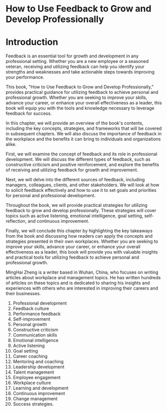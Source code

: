 # How to Use Feedback to Grow and Develop Professionally

# Introduction

Feedback is an essential tool for growth and development in any professional setting. Whether you are a new employee or a seasoned veteran, receiving and utilizing feedback can help you identify your strengths and weaknesses and take actionable steps towards improving your performance.

This book, "How to Use Feedback to Grow and Develop Professionally," provides practical guidance for utilizing feedback to achieve personal and professional growth. Whether you are seeking to improve your skills, advance your career, or enhance your overall effectiveness as a leader, this book will equip you with the tools and knowledge necessary to leverage feedback for success.

In this chapter, we will provide an overview of the book's contents, including the key concepts, strategies, and frameworks that will be covered in subsequent chapters. We will also discuss the importance of feedback in the workplace and the benefits it can bring to individuals and organizations alike.

First, we will examine the concept of feedback and its role in professional development. We will discuss the different types of feedback, such as constructive criticism and positive reinforcement, and explore the benefits of receiving and utilizing feedback for growth and improvement.

Next, we will delve into the different sources of feedback, including managers, colleagues, clients, and other stakeholders. We will look at how to solicit feedback effectively and how to use it to set goals and priorities for personal and professional development.

Throughout the book, we will provide practical strategies for utilizing feedback to grow and develop professionally. These strategies will cover topics such as active listening, emotional intelligence, goal setting, self-reflection, and continuous improvement.

Finally, we will conclude this chapter by highlighting the key takeaways from the book and discussing how readers can apply the concepts and strategies presented in their own workplaces. Whether you are seeking to improve your skills, advance your career, or enhance your overall effectiveness as a leader, this book will provide you with valuable insights and practical tools for utilizing feedback to achieve personal and professional growth.

MingHai Zheng is a writer based in Wuhan, China, who focuses on writing articles about workplace and management topics. He has written hundreds of articles on these topics and is dedicated to sharing his insights and experiences with others who are interested in improving their careers and their businesses.



1. Professional development
2. Feedback culture
3. Performance feedback
4. Self-improvement
5. Personal growth
6. Constructive criticism
7. Communication skills
8. Emotional intelligence
9. Active listening
10. Goal setting
11. Career coaching
12. Mentoring and coaching
13. Leadership development
14. Talent management
15. Employee engagement
16. Workplace culture
17. Learning and development
18. Continuous improvement
19. Change management
20. Success strategies.

